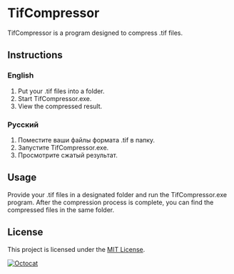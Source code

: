 # TifCompressor

TifCompressor is a program designed to compress .tif files.

## Instructions

### English

1. Put your .tif files into a folder.
2. Start TifCompressor.exe.
3. View the compressed result.

### Русский

1. Поместите ваши файлы формата .tif в папку.
2. Запустите TifCompressor.exe.
3. Просмотрите сжатый результат.

## Usage

Provide your .tif files in a designated folder and run the TifCompressor.exe program. After the compression process is complete, you can find the compressed files in the same folder.

## License

This project is licensed under the [MIT License](LICENSE).


[![Octocat](https://user-images.githubusercontent.com/81953271/124010886-b571ca80-d9df-11eb-86ac-b358c48ac6aa.png "GitHub Logo")](https://github.com/)

